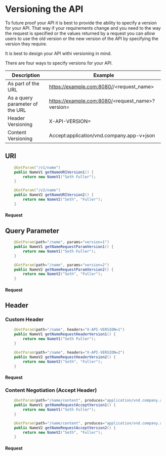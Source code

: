 # Versioning the API
To future proof your API it is best to provide the ability to specify a version for your API.
That way if your requirements change and you need to the way the request is specified or the
values returned by a request you can allow users to use the old version or the new version
of the API by specifying the version they require.

It is best to design your API withi versioning in mind.

There are four ways to specify versions for your API.

|Description|Example|
|----|----|
|As part of the URL|https://example.com:8080/<version>/<request_name>|
|As a query parameter of the URL|https://example.com:8080/<request_name>?version=<version>|
|Header Versioning|X-API-VERSION=<version>|
|Content Versioning|Accept:application/vnd.company.app-v<version>+json|

## URI

```java
    @GetParam("/v1/name")
    public NameV1 getNameURIVersion1() {
        return new NameV1("Seth Fuller");
    }

    @GetParam("/v2/name")
    public NameV2 getNameURIVersion2() {
        return new NameV2("Seth", "Fuller");
    }
```

#### Request

## Query Parameter

```java
    @GetParam(path="/name", params="version=1")
    public NameV1 getNameRequestParamVersion1() {
        return new NameV1("Seth Fuller");
    }

    @GetParam(path="/name", params="version=2")
    public NameV2 getNameRequestParamVersion2() {
        return new NameV2("Seth", "Fuller");
    }
```

#### Request

## Header

### Custom Header

```java
    @GetParam(path="/name", headers="X-API-VERSION=1")
    public NameV1 getNameRequestHeaderVersion1() {
        return new NameV1("Seth Fuller");
    }

    @GetParam(path="/name", headers="X-API-VERSION=2")
    public NameV2 getNameRequestHeaderVersion2() {
        return new NameV2("Seth", "Fuller");
    }
```

#### Request

### Content Negotiation (Accept Header)

```java
    @GetParam(path="/name/content", produces="application/vnd.company.app-v1+json")
    public NameV1 getNameRequestAcceptVersion1() {
        return new NameV1("Seth Fuller");
    }

    @GetParam(path="/name/content", produces="application/vnd.company.app-v1+json")
    public NameV2 getNameRequestAcceptVersion2() {
        return new NameV2("Seth", "Fuller");
    }
```

#### Request

